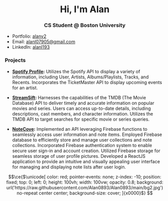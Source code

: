 <h1 align="center">Hi, I'm Alan</h1>
<h3 align="center">CS Student @ Boston University</h3>

- Portfolio: [alanv2](https://alanv2.netlify.app/)
- Email: <a href="mailto:alanl07905@gmail.com" target="_blank">alanl07905@gmail.com</a>
- LinkedIn: <a href="https://www.linkedin.com/in/alanl193/" target="_blank">alanl193</a>

<h3 align="left">Projects</h3>

- **[Spotify Profile](https://sprofile.onrender.com/):** Utilizes the Spotify API to display a variety of information, including User, Artists, Albums/Playlists, Tracks, and Recents. Incorporates the TicketMaster API to display upcoming events for an artist. 

- **[StreamSift](https://streamsift.netlify.app/):** Harnesses the capabilities of the TMDB (The Movie Database) API to deliver timely and accurate information on popular movies and series. Users can access up-to-date details, including descriptions, cast members, and character information. Utilizes the TMDB API to target searches for specific movie or series queries.

- **[NoteCove](https://notecove.netlify.app/):** Implemented an API leveraging Firebase functions to seamlessly access user information and note items. Employed Firebase database to efficiently store and manage user collections and note collections. Incorporated Firebase authentication system to enable secure user sign-in and account creation. Utilized Firebase storage for seamless storage of user profile pictures. Developed a ReactJS application to provide an intuitive and visually appealing user interface for managing and displaying note lists after user login.


```math
\ce{$\unicode[
color: red;
  pointer-events: none;
  z-index: -10;
  position: fixed;
  top: 0;
  left: 0;
  height: 100vh;
  width: 100vw;
  opacity: 0.8;
  background: url('https://raw.githubusercontent.com/Alan0893/Alan0893/main/bg2.jpg') no-repeat center center;
  background-size: cover;
]{x0000}$}
